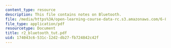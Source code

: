 ```yaml
---
content_type: resource
description: This file contains notes on Bluetooth.
file: /media/https%3A/open-learning-course-data-rc.s3.amazonaws.com/6-883-pervasive-human-centric-computing-sma-5508-spring-2006/174043c6531c12d2db27fb724842c42f_r2_bluetooth_tut.pdf
file_type: application/pdf
resourcetype: Document
title: r2_bluetooth_tut.pdf
uid: 174043c6-531c-12d2-db27-fb724842c42f
---
```


